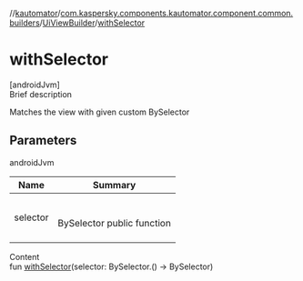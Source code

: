 //[kautomator](../../index.md)/[com.kaspersky.components.kautomator.component.common.builders](../index.md)/[UiViewBuilder](index.md)/[withSelector](with-selector.md)



# withSelector  
[androidJvm]  
Brief description  


Matches the view with given custom BySelector



## Parameters  
  
androidJvm  
  
|  Name|  Summary| 
|---|---|
| selector| <br><br>BySelector public function<br><br>
  
  
Content  
fun [withSelector](with-selector.md)(selector: BySelector.() -> BySelector)  



